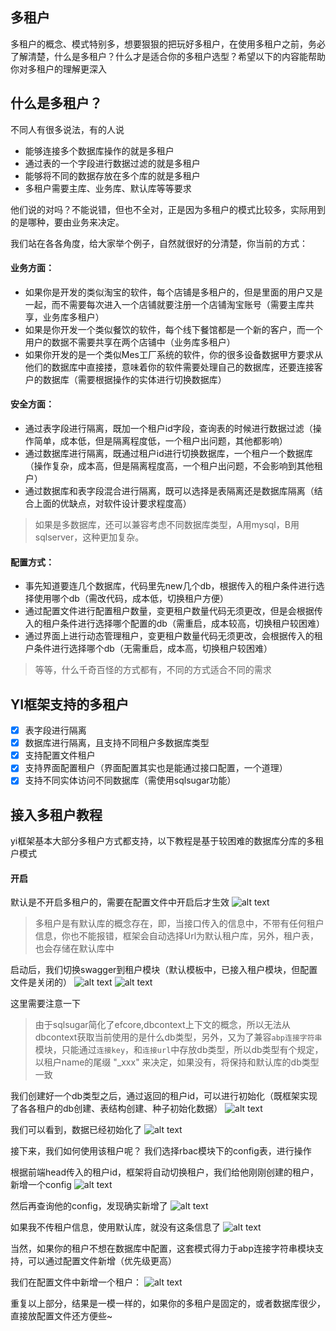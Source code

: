 ## 多租户
多租户的概念、模式特别多，想要狠狠的把玩好多租户，在使用多租户之前，务必了解清楚，什么是多租户？什么才是适合你的多租户选型？希望以下的内容能帮助你对多租户的理解更深入

## 什么是多租户？
不同人有很多说法，有的人说
- 能够连接多个数据库操作的就是多租户
- 通过表的一个字段进行数据过滤的就是多租户
- 能够将不同的数据存放在多个库的就是多租户
- 多租户需要主库、业务库、默认库等等要求

他们说的对吗？不能说错，但也不全对，正是因为多租户的模式比较多，实际用到的是哪种，要由业务来决定。

我们站在各各角度，给大家举个例子，自然就很好的分清楚，你当前的方式：

#### 业务方面：
- 如果你是开发的类似淘宝的软件，每个店铺是多租户的，但是里面的用户又是一起，而不需要每次进入一个店铺就要注册一个店铺淘宝账号（需要主库共享，业务库多租户）
- 如果是你开发一个类似餐饮的软件，每个线下餐馆都是一个新的客户，而一个用户的数据不需要共享在两个店铺中（业务库多租户）
- 如果你开发的是一个类似Mes工厂系统的软件，你的很多设备数据甲方要求从他们的数据库中直接搂，意味着你的软件需要处理自己的数据库，还要连接客户的数据库（需要根据操作的实体进行切换数据库）

#### 安全方面：
- 通过表字段进行隔离，既加一个租户id字段，查询表的时候进行数据过滤（操作简单，成本低，但是隔离程度低，一个租户出问题，其他都影响）
- 通过数据库进行隔离，既通过租户id进行切换数据库，一个租户一个数据库（操作复杂，成本高，但是隔离程度高，一个租户出问题，不会影响到其他租户）
- 通过数据库和表字段混合进行隔离，既可以选择是表隔离还是数据库隔离（结合上面的优缺点，对软件设计要求程度高）

> 如果是多数据库，还可以兼容考虑不同数据库类型，A用mysql，B用sqlserver，这种更加复杂。

#### 配置方式：
- 事先知道要连几个数据库，代码里先new几个db，根据传入的租户条件进行选择使用哪个db（需改代码，成本低，切换租户方便）
- 通过配置文件进行配置租户数量，变更租户数量代码无须更改，但是会根据传入的租户条件进行选择哪个配置的db（需重启，成本较高，切换租户较困难）
- 通过界面上进行动态管理租户，变更租户数量代码无须更改，会根据传入的租户条件进行选择哪个db（无需重启，成本高，切换租户较困难）

> 等等，什么千奇百怪的方式都有，不同的方式适合不同的需求
## YI框架支持的多租户
- [x] 表字段进行隔离
- [x] 数据库进行隔离，且支持不同租户多数据库类型
- [x] 支持配置文件租户
- [x] 支持界面配置租户（界面配置其实也是能通过接口配置，一个道理）
- [x] 支持不同实体访问不同数据库（需使用sqlsugar功能）

## 接入多租户教程

yi框架基本大部分多租户方式都支持，以下教程是基于较困难的数据库分库的多租户模式

#### 开启
默认是不开启多租户的，需要在配置文件中开启后才生效
![alt text](image.png)

> 多租户是有默认库的概念存在，即，当接口传入的信息中，不带有任何租户信息，你也不能报错，框架会自动选择Url为默认租户库，另外，租户表，也会存储在默认库中

启动后，我们切换swagger到租户模块（默认模板中，已接入租户模块，但配置文件是关闭的）
![alt text](image-1.png)
![alt text](image-2.png)

这里需要注意一下
> 由于sqlsugar简化了efcore,dbcontext上下文的概念，所以无法从dbcontext获取当前使用的是什么db类型，另外，又为了兼容`abp连接字符串`模块，只能通过`连接key`，和`连接url`中存放db类型，所以db类型有个规定，以租户name的尾缀 "_xxx" 来决定，如果没有，将保持和默认库的db类型一致

我们创建好一个db类型之后，通过返回的租户id，可以进行初始化（既框架实现了各各租户的db创建、表结构创建、种子初始化数据）
![alt text](image-4.png)

我们可以看到，数据已经初始化了
![alt text](image-3.png)

接下来，我们如何使用该租户呢？
我们选择rbac模块下的config表，进行操作

根据前端head传入的租户id，框架将自动切换租户，我们给他刚刚创建的租户，新增一个config
![alt text](image-5.png)

然后再查询他的config，发现确实新增了
![alt text](image-6.png)

如果我不传租户信息，使用默认库，就没有这条信息了
![alt text](image-7.png)

当然，如果你的租户不想在数据库中配置，这套模式得力于abp连接字符串模块支持，可以通过配置文件新增（优先级更高）

我们在配置文件中新增一个租户：
![alt text](image-8.png)

重复以上部分，结果是一模一样的，如果你的多租户是固定的，或者数据库很少，直接放配置文件还方便些~
